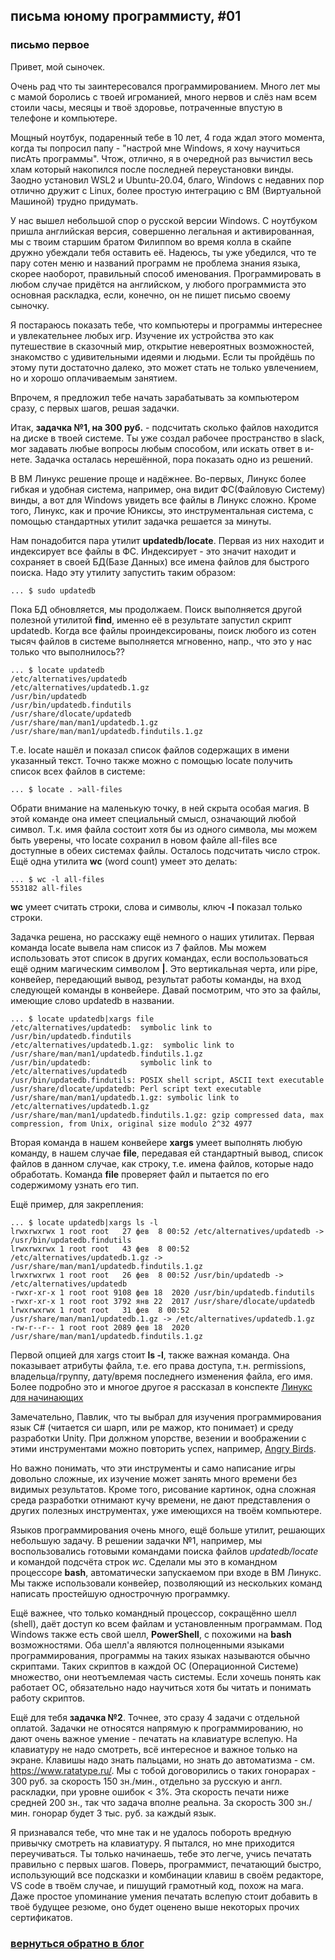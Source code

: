 ## письма юному программисту, #01

### письмо первое

Привет, мой сыночек.

Очень рад что ты заинтересовался программированием. Много лет мы с мамой
боролись с твоей игроманией, много нервов и слёз нам всем стоили часы,
месяцы и твоё здоровье, потраченные впустую в телефоне и компьютере.

Мощный ноутбук, подаренный тебе в 10 лет, 4 года ждал этого момента, когда
ты попросил папу - "настрой мне Windows, я хочу научиться писАть программы".
Чтож, отлично, я в очередной раз вычистил весь хлам который накопился
после последней переустановки винды. Заодно установил WSL2 и Ubuntu-20.04,
благо, Windows с недавних пор отлично дружит с Linux, более простую
интеграцию с ВМ (Виртуальной Машиной) трудно придумать.

У нас вышел небольшой спор о русской версии Windows. С ноутбуком пришла
английская версия, совершенно легальная и активированная, мы с твоим старшим
братом Филиппом во время колла в скайпе дружно убеждали тебя оставить её.
Надеюсь, ты уже убедился, что те пару сотен меню и названий программ
не проблема знания языка, скорее наоборот, правильный способ именования.
Программировать в любом случае придётся на английском, у любого программиста
это основная раскладка, если, конечно, он не пишет письмо своему сыночку.

Я постараюсь показать тебе, что компьютеры и программы интереснее и
увлекательнее любых игр. Изучение их устройства это как путешествие
в сказочный мир, открытие невероятных возможностей, знакомство с
удивительными идеями и людьми. Если ты пройдёшь по этому пути достаточно
далеко, это может стать не только увлечением, но и хорошо оплачиваемым
занятием.

Впрочем, я предложил тебе начать зарабатывать за компьютером сразу,
с первых шагов, решая задачки.

Итак, **задачка №1, на 300 руб.** - подсчитать сколько файлов находится на
диске в твоей системе. Ты уже создал рабочее пространство в slack, мог
задавать любые вопросы любым способом, или искать ответ в и-нете. Задачка
осталась нерешённой, пора показать одно из решений.

В ВМ Линукс решение проще и надёжнее. Во-первых, Линукс более гибкая и
удобная система, например, она видит ФС(Файловую Систему) винды, а вот
для Windows увидеть все файлы в Линукс сложно. Кроме того, Линукс, как
и прочие Юниксы, это инструментальная система, с помощью стандартных
утилит задачка решается за минуты.

Нам понадобится пара утилит **updatedb/locate**. Первая из них находит
и индексирует все файлы в ФС. Индексирует - это значит находит
и сохраняет в своей БД(Базе Данных) все имена файлов для быстрого поиска.
Надо эту утилиту запустить таким образом:

    ... $ sudo updatedb

Пока БД обновляется, мы продолжаем. Поиск выполняется другой полезной
утилитой **find**, именно её в результате запустил скрипт updatedb. Когда
все файлы проиндексированы, поиск любого из сотен тысяч файлов в системе
выполняется мгновенно, напр., что это у нас только что выполнилось??

    ... $ locate updatedb
    /etc/alternatives/updatedb
    /etc/alternatives/updatedb.1.gz
    /usr/bin/updatedb
    /usr/bin/updatedb.findutils
    /usr/share/dlocate/updatedb
    /usr/share/man/man1/updatedb.1.gz
    /usr/share/man/man1/updatedb.findutils.1.gz

Т.е. locate нашёл и показал список файлов содержащих в имени указанный текст.
Точно также можно с помощью locate получить список всех файлов в системе:

    ... $ locate . >all-files

Обрати внимание на маленькую точку, в ней скрыта особая магия. В этой команде
она имеет специальный смысл, означающий любой символ. Т.к. имя файла состоит
хотя бы из одного символа, мы можем быть уверены, что locate сохранил в новом
файле all-files все доступные в обеих системах файлы. Осталось подсчитать
число строк. Ещё одна утилита **wc** (word count) умеет это делать:

    ... $ wc -l all-files
    553182 all-files

**wc** умеет считать строки, слова и символы, ключ **-l** показал только строки.

Задачка решена, но расскажу ещё немного о наших утилитах. Первая команда
locate вывела нам список из 7 файлов. Мы можем использовать этот список
в других командах, если воспользоваться ещё одним магическим символом **|**.
Это вертикальная черта, или pipe, конвейер, передающий вывод, результат
работы команды, на вход следующей команды в конвейере. Давай посмотрим,
что это за файлы, имеющие слово updatedb в названии.

    ... $ locate updatedb|xargs file
    /etc/alternatives/updatedb:  symbolic link to /usr/bin/updatedb.findutils
    /etc/alternatives/updatedb.1.gz:  symbolic link to /usr/share/man/man1/updatedb.findutils.1.gz
    /usr/bin/updatedb:           symbolic link to /etc/alternatives/updatedb
    /usr/bin/updatedb.findutils: POSIX shell script, ASCII text executable
    /usr/share/dlocate/updatedb: Perl script text executable
    /usr/share/man/man1/updatedb.1.gz: symbolic link to /etc/alternatives/updatedb.1.gz
    /usr/share/man/man1/updatedb.findutils.1.gz: gzip compressed data, max compression, from Unix, original size modulo 2^32 4977


Вторая команда в нашем конвейере **xargs** умеет выполнять любую команду,
в нашем случае **file**, передавая ей стандартный вывод, список файлов в
данном случае, как строку, т.е. имена файлов, которые надо обработать.
Команда **file** проверяет файл и пытается по его содержимому узнать его тип.

Ещё пример, для закрепления:

    ... $ locate updatedb|xargs ls -l
    lrwxrwxrwx 1 root root   27 фев  8 00:52 /etc/alternatives/updatedb -> /usr/bin/updatedb.findutils
    lrwxrwxrwx 1 root root   43 фев  8 00:52 /etc/alternatives/updatedb.1.gz -> /usr/share/man/man1/updatedb.findutils.1.gz
    lrwxrwxrwx 1 root root   26 фев  8 00:52 /usr/bin/updatedb -> /etc/alternatives/updatedb
    -rwxr-xr-x 1 root root 9108 фев 18  2020 /usr/bin/updatedb.findutils
    -rwxr-xr-x 1 root root 3792 янв 22  2017 /usr/share/dlocate/updatedb
    lrwxrwxrwx 1 root root   31 фев  8 00:52 /usr/share/man/man1/updatedb.1.gz -> /etc/alternatives/updatedb.1.gz
    -rw-r--r-- 1 root root 2089 фев 18  2020 /usr/share/man/man1/updatedb.findutils.1.gz

Первой опцией для xargs стоит **ls -l**, также важная команда. Она показывает
атрибуты файла, т.е. его права доступа, т.н. permissions, владельца/группу,
дату/время последнего изменения файла, его имя. Более подробно это и многое
другое я рассказал в конспекте [Линукс для начинающих](https://ophilon.github.io/gomelug/articles/konspect.html)

Замечательно, Павлик, что ты выбрал для изучения программирования язык C#
(читается си шарп, или ре мажор, кто понимает) и среду разработки Unity.
При должном упорстве, везении и воображении с этими инструментами можно
повторить успех, например, [Angry Birds](https://habr.com/ru/company/nevosoft/blog/159803/).

Но важно понимать, что эти инструменты и само написание игры довольно
сложные, их изучение может занять много времени без видимых результатов.
Кроме того, рисование картинок, одна сложная среда разработки отнимают
кучу времени, не дают представления о других полезных инструментах,
уже имеющихся на твоём компьютере.

Языков программирования очень много, ещё больше утилит, решающих небольшую
задачу. В решении задачки №1, например, мы воспользовались готовыми командами
поиска файлов *updatedb/locate* и командой подсчёта строк *wc*. Сделали
мы это в командном процессоре **bash**, автоматически запускаемом при
входе в ВМ Линукс. Мы также использовали конвейер, позволяющий из нескольких
команд написать простейшую однострочную программку.

Ещё важнее, что только командный процессор, сокращённо шелл (shell), даёт
доступ ко всем файлам и установленным программам. Под Windows также есть
свой шелл, **PowerShell**, с похожими на **bash** возможностями. Оба шелл'а
являются полноценными языками программирования, программы на таких языках
называются обычно скриптами. Таких скриптов в каждой ОС (Операционной
Системе) множество, они неотъемлемая часть системы. Если хочешь понять
как работает ОС, обязательно надо научиться хотя бы читать и понимать
работу скриптов.

Ещё для тебя **задачка №2**. Точнее, это сразу 4 задачи с отдельной оплатой.
Задачки не относятся напрямую к программированию, но дают очень важное
умение - печатать на клавиатуре вслепую. На клавиатуру не надо смотреть,
всё интересное и важное только на экране. Клавишы надо знать пальцами,
но знать до автоматизма - см. <https://www.ratatype.ru/>.
Мы с тобой договорились о таких гонорарах - 300 руб. за скорость
150 зн./мин., отдельно за русскую и англ. раскладки, при уровне
ошибок < 3%. Эта скорость печати ниже средней 200 зн.,
так что задача вполне реальна. За скорость 300 зн./мин. гонорар
будет 3 тыс. руб. за каждый язык.

Я признавался тебе, что мне так и не удалось побороть вредную привычку
смотреть на клавиатуру. Я пытался, но мне приходится переучиваться.
Ты только начинаешь, тебе это легче, учись печатать правильно с первых шагов.
Поверь, программист, печатающий быстро, использующий все подсказки и
комбинации клавиш в своём редакторе, VS code в твоём случае,
и пишущий грамотный код, похож на мага. Даже простое упоминание
умения печатать вслепую стоит добавить в твоё будущее резюме,
оно будет оценено выше некоторых прочих сертификатов.

###            **[вернуться обратно в блог](index.md)**
